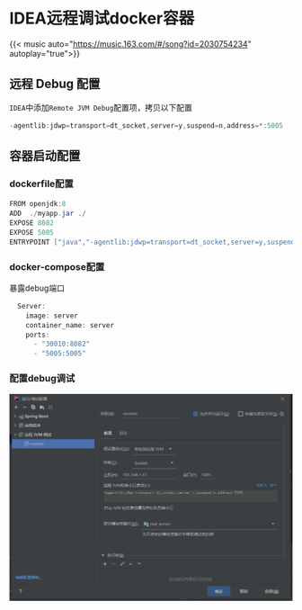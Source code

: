 # IDEA远程调试docker容器


{{< music auto="https://music.163.com/#/song?id=2030754234"  autoplay="true">}}

## 远程 Debug 配置

`IDEA`中添加`Remote JVM Debug`配置项，拷贝以下配置

```java
-agentlib:jdwp=transport=dt_socket,server=y,suspend=n,address=*:5005
```



## 容器启动配置

### dockerfile配置

```java
FROM openjdk:8
ADD  ./myapp.jar ./
EXPOSE 8082
EXPOSE 5005
ENTRYPOINT ["java","-agentlib:jdwp=transport=dt_socket,server=y,suspend=n,address=5005","-jar","myapp.jar","--spring.profiles.active=prod"]

```

### docker-compose配置

暴露debug端口

```java
  Server:
    image: server
    container_name: server
    ports:
      - "30010:8082"
      - "5005:5005"
```

### 配置debug调试

<img src="/images/1701158568740.png" >

### 
